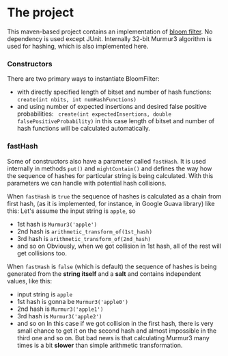 # The project
This maven-based project contains an implementation of [bloom filter](https://en.wikipedia.org/wiki/Bloom_filter). No dependency is used except JUnit.
Internally 32-bit Murmur3 algorithm is used for hashing, which is also implemented here.

### Constructors
There are two primary ways to instantiate BloomFilter:
- with directly specified length of bitset and number of hash functions:
` create(int nbits, int numHashFunctions) `
- and using number of expected insertions and desired false positive probabilities:
` create(int expectedInsertions, double falsePositiveProbability)` 
in this case length of bitset and number of hash functions will be calculated automatically.

### fastHash
Some of constructors also have a parameter called `fastHash`. It is used internally in methods `put()` and `mightContain()` and defines the way how the sequence of hashes for particular string is being calculated.
With this parameters we can handle with potential hash collisions.

When `fastHash` is `true` the sequence of hashes is calculated as a chain from first hash, (as it is implemented, for instance, in Google Guava library) like this:
Let's assume the input string is `apple`, so
- 1st hash is `Murmur3('apple')`
- 2nd hash is `arithmetic_transform_of(1st_hash)`
- 3rd hash is `arithmetic_transform_of(2nd_hash)`
- and so on
Obviously, when we got collision in 1st hash, all of the rest will get collisions too.

When `fastHash` is `false` (which is default) the sequence of hashes is being generated from the __string itself__ and a __salt__ and contains independent values, like this:
- input string is `apple`
- 1st hash is gonna be `Murmur3('apple0')`
- 2nd hash is `Murmur3('apple1')`
- 3rd hash is `Murmur3('apple2')`
- and so on
In this case if we got collision in the first hash, there is very small chance to get it on the second hash and almost impossible in the third one and so on. But bad news is that calculating Murmur3 many times is a bit __slower__ than simple arithmetic transformation.
